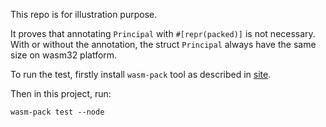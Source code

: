 This repo is for illustration purpose.

It proves that annotating `Principal` with `#[repr(packed)]` is not necessary.
With or without the annotation, the struct `Principal` always have the same size on wasm32 platform.

To run the test, firstly install `wasm-pack` tool as described in [site](https://rustwasm.github.io/wasm-pack/installer/).

Then in this project, run:

```
wasm-pack test --node
```